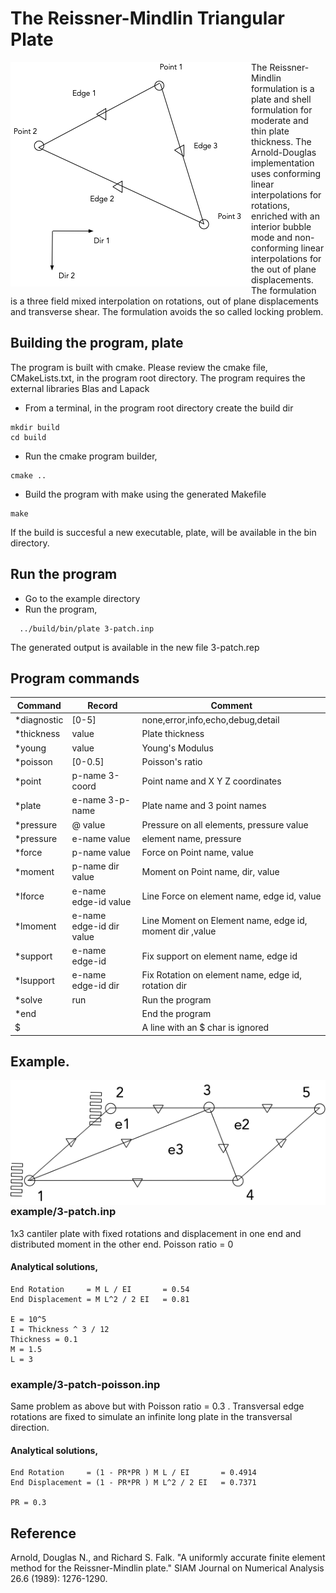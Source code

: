 
# The Reissner-Mindlin Triangular Plate

<img style="float: left;" src="resource/element.png">

The Reissner-Mindlin formulation is a plate and shell formulation for moderate and thin plate thickness. The Arnold-Douglas implementation uses conforming linear interpolations for rotations, enriched with an interior bubble mode and non-conforming linear interpolations for the out of plane displacements. The formulation is a three field mixed interpolation on rotations, out of plane displacements and transverse shear. The formulation avoids the so called locking problem.

## Building the program, plate
The program is built with cmake. Please
review the cmake file, CMakeLists.txt, in the program root directory.
The program requires the external libraries Blas and Lapack

* From a terminal, in the program root directory create the build dir
```
mkdir build
cd build
```

* Run the cmake program builder,

```
cmake ..
```

* Build the program with make using the generated Makefile
```
make
```

If the build is succesful a new executable, plate,  will be available in the bin directory.
## Run the program

* Go to the example directory
* Run the program,
  
```
  ../build/bin/plate 3-patch.inp
```

The generated output is available in the new file 3-patch.rep

## Program commands
Command | Record |Comment |
------------|-------|-------------------------|
*diagnostic | [0-5] | none,error,info,echo,debug,detail
*thickness  | value  | Plate thickness
*young      | value  | Young's Modulus
*poisson    | [0-0.5] | Poisson's ratio
*point      | p-name 3-coord  | Point name and X Y Z coordinates
*plate      | e-name 3-p-name | Plate name and 3 point names
*pressure   | @ value  | Pressure on all elements, pressure value
*pressure   | e-name value | element name, pressure
*force      | p-name value | Force on Point name, value
*moment     | p-name dir value | Moment on Point name, dir, value
*lforce     | e-name edge-id value | Line Force on element name, edge id, value
*lmoment    | e-name edge-id dir value | Line Moment on Element name, edge id, moment dir ,value
*support    | e-name edge-id  | Fix support on element name, edge id
*lsupport   | e-name edge-id dir | Fix Rotation on element name, edge id, rotation dir
*solve | run | Run the program
*end | | End the program
$ | | A line with an $ char is ignored

## Example. 

<img style="float: left;" src="resource/3-plate.png">

### example/3-patch.inp 

1x3 cantiler plate with fixed rotations and displacement in one end and distributed moment in the other end. Poisson ratio  = 0

#### Analytical solutions,

```
End Rotation     = M L / EI       = 0.54
End Displacement = M L^2 / 2 EI   = 0.81

E = 10^5
I = Thickness ^ 3 / 12
Thickness = 0.1
M = 1.5
L = 3
```
### example/3-patch-poisson.inp

Same problem as above but with Poisson ratio = 0.3 . Transversal edge rotations are fixed to simulate an infinite long plate in the transversal direction.

#### Analytical solutions,

```
End Rotation     = (1 - PR*PR ) M L / EI       = 0.4914
End Displacement = (1 - PR*PR ) M L^2 / 2 EI   = 0.7371

PR = 0.3
```

## Reference
Arnold, Douglas N., and Richard S. Falk. "A uniformly accurate finite element method for the Reissner-Mindlin plate." SIAM Journal on Numerical Analysis 26.6 (1989): 1276-1290.
